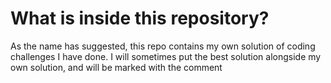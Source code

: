 # What is inside this repository?
As the name has suggested, this repo contains my own solution of coding challenges I have done.
I will sometimes put the best solution alongside my own solution, and will be marked with the comment
